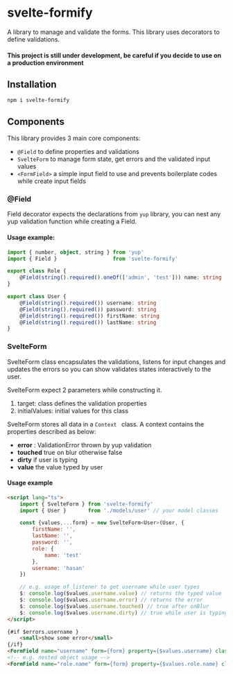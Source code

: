 # svelte-formify
A library to manage and validate the forms. This library uses decorators to define validations.

#### This project is still under development, be careful if you decide to use on a production environment 

## Installation
```shell
npm i svelte-formify
```

## Components
This library provides 3 main core components:

* ``` @Field ``` to define properties and validations
* ``` SvelteForm ``` to manage form state, get errors and the validated input values
* ``` <FormField> ``` a simple input field to use and prevents boilerplate codes while create input fields

### @Field
Field decorator expects the declarations from `yup` library, you can nest any yup validation function while creating
a Field.

#### Usage example:
```typescript
import { number, object, string } from 'yup'
import { Field }                  from 'svelte-formify'

export class Role {
    @Field(string().required().oneOf(['admin', 'test'])) name: string
}

export class User {
    @Field(string().required()) username: string
    @Field(string().required()) password: string
    @Field(string().required()) firstName: string
    @Field(string().required()) lastName: string
}
```

### SvelteForm
SvelteForm class encapsulates the validations, listens for input changes and updates the errors so you can
show validates states interactively to the user.

SvelteForm expect 2 parameters while constructing it.

1. target: class defines the validation properties
2. initialValues: initial values for this class

SvelteForm stores all data in a ```Context ``` class. A context contains the properties described as below:

* **error** : ValidationError thrown by yup validation
* **touched** true on blur otherwise false
* **dirty** if user is typing
* **value** the value typed by user

#### Usage example
```html
<script lang="ts">
    import { SvelteForm } from 'svelte-formify'
    import { User }       from './models/user' // your model classes

    const {values,...form} = new SvelteForm<User>(User, {
        firstName: '',
        lastName: '',
        password: '',
        role: {
            name: 'test'
        },
        username: 'hasan'
    })

    // e.g. usage of listener to get username while user types 
    $: console.log($values.username.value) // returns the typed value
    $: console.log($values.username.error) // returns the error
    $: console.log($values.username.touched) // true after onBlur
    $: console.log($values.username.dirty) // true while user is typing
</script>

{#if $errors.username }
    <small>show some error</small>
{/if}
<FormField name="username" form={form} property={$values.username} classes="w-full p-2" placeholder="Username *" />
<!-- e.g. nested object usage -->
<FormField name="role.name" form={form} property={$values.role.name} classes="w-full p-2" placeholder="Role *" />
```


